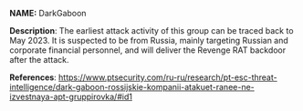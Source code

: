 **NAME:**
DarkGaboon


**Description**:
The earliest attack activity of this group can be traced back to May 2023. It is suspected to be from Russia, mainly targeting Russian and corporate financial personnel, and will deliver the Revenge RAT backdoor after the attack.


**References**:
https://www.ptsecurity.com/ru-ru/research/pt-esc-threat-intelligence/dark-gaboon-rossijskie-kompanii-atakuet-ranee-ne-izvestnaya-apt-gruppirovka/#id1
